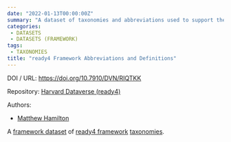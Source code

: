 ```yaml
---
date: "2022-01-13T00:00:00Z"
summary: "A dataset of taxonomies and abbreviations used to support the coding house style in the ready4 framework..."
categories:
 - DATASETS
 - DATASETS (FRAMEWORK)
tags:
 - TAXONOMIES
title: "ready4 Framework Abbreviations and Definitions"
---
```


DOI / URL: https://doi.org/10.7910/DVN/RIQTKK

Repository: [Harvard Dataverse (ready4)](https://dataverse.harvard.edu/dataverse/ready4)

Authors:
 - [Matthew Hamilton](https://mph-economist.netlify.app/)

A [framework dataset](../) of [ready4 framework](../../../../framework/) [taxonomies](../../../../tags/taxonomies/).